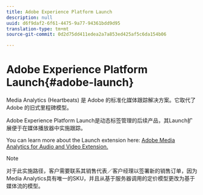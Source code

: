 ```yaml
---
title: Adobe Experience Platform Launch
description: null
uuid: d6f9daf2-6f61-4475-9a77-94361bdd9d95
translation-type: tm+mt
source-git-commit: 0d2d75dd411edea2a7a853ed425af5c6da154b06

---
```



# Adobe Experience Platform Launch{#adobe-launch}

Media Analytics (Heartbeats) 是 Adobe 的标准化媒体跟踪解决方案。它取代了 Adobe 的旧式里程碑模型。

Adobe Experience Platform Launch是动态标签管理的后续产品，其Launch扩展便于在媒体播放器中实施跟踪。

You can learn more about the Launch extension here: [Adobe Media Analytics for Audio and Video Extension.](https://docs.adobe.com/content/help/en/launch/using/extensions-ref/adobe-extension/media-analytics-extension/overview.html)

>[!NOTE]
>
>对于此实施路径，客户需要联系其销售代表／客户经理以签署新的销售订单，因为Media Analytics具有唯一的SKU，并且从基于服务器调用的定价模型更改为基于媒体流的模型。

